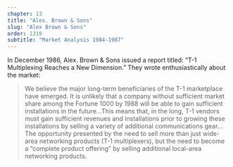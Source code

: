 ```yaml
---
chapter: 13
title: "Alex. Brown & Sons"
slug: "Alex Brown & Sons"
order: 1319
subtitle: "Market Analysis 1984-1987"
---
```


In December 1986, Alex. Brown & Sons issued a report titled: “T-1 Multiplexing Reaches a New Dimension.” They wrote enthusiastically about the market:

>We believe the major long-term beneficiaries of the T-1 marketplace have emerged. It is unlikely that a company without sufficient market share among the Fortune 1000 by 1988 will be able to gain sufficient installations in the future…This means that, in the long, T-1 vendors must gain sufficient revenues and installations prior to growing these installations by selling a variety of additional communications gear... The opportunity presented by the need to sell more than just wide-area networking products (T-1 multiplexers), but the need to become a “complete product offering” by selling additional local-area networking products.
